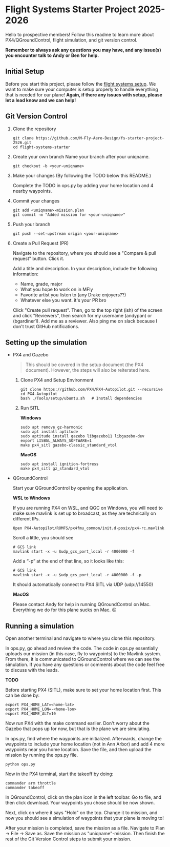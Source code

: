 # Flight Systems Starter Project 2025-2026

Hello to prospective members! Follow this readme to learn more about PX4/QGroundControl, flight simulation, and git version control.

**Remember to always ask any questions you may have, and any issue(s) you encounter talk to Andy or Ben for help.**

## Initial Setup

Before you start this project, please follow the [flight systems setup](https://docs.google.com/document/d/1uoVtI-ufLhJ_x0U6aoHlUNn7B5Cyv6jdNhsmGjJOGJo/edit?usp=sharing).
We want to make sure your computer is setup properly to handle everything that is needed for our plane! **Again, if there any issues with setup, please let a lead know and we can help!**

## Git Version Control

1. Clone the repository
   ```
   git clone https://github.com/M-Fly-Aero-Design/fs-starter-project-2526.git
   cd flight-systems-starter
   ```

2. Create your own branch
   Name your branch after your uniqname.
   ```
   git checkout -b <your-uniqname>
   ```

3. Make your changes (By following the TODO below this README.)

   Complete the TODO in ops.py by adding your home location and 4 nearby waypoints.

5. Commit your changes
   ```
   git add <uniqname>-mission.plan
   git commit -m "Added mission for <your-uniqname>"
   ```

6. Push your branch
   ```
   git push --set-upstream origin <your-uniqname>
   ```

7. Create a Pull Request (PR)

   Navigate to the repository, where you should see a "Compare & pull request" button. Click it.

   Add a title and description. In your description, include the following information:

   - Name, grade, major
   - What you hope to work on in MFly
   - Favorite artist you listen to (any Drake enjoyers??)
   - Whatever else you want. it's your PR bro

   Click "Create pull request". Then, go to the top right (ish) of the screen and click "Reviewers", then search for my username (andypan) or (bgardiner1). Add me as a reviewer. Also ping me on slack because I don't trust GitHub notifications.

## Setting up the simulation

- PX4 and Gazebo
   > This should be covered in the setup document (the PX4 document). However, the steps will also be reiterated here.
   1. Clone PX4 and Setup Environment
      ```
      git clone https://github.com/PX4/PX4-Autopilot.git --recursive
      cd PX4-Autopilot
      bash ./Tools/setup/ubuntu.sh   # Install dependencies
      ```
   2. Run SITL
      
      **Windows**
      ```
      sudo apt remove gz-harmonic
      sudo apt install aptitude
      sudo aptitude install gazebo libgazebo11 libgazebo-dev
      export LI5BGL_ALWAYS_SOFTWARE=1
      make px4_sitl gazebo-classic_standard_vtol
      ```
      **MacOS**
      ```
      sudo apt install ignition-fortress
      make px4_sitl gz_standard_vtol
      ```
- QGroundControl
  
  Start your QGroundControl by opening the application.
  
  **WSL to Windows**
  
  If you are running PX4 on WSL, and QGC on Windows, you will need to make sure mavlink is set up to broadcast, as they are technically on different IPs.
  ``` 
  Open PX4-Autopilot/ROMFS/px4fmu_common/init.d-posix/px4-rc.mavlink
  ```
  Scroll a little, you should see
  ```
  # GCS link
  mavlink start -x -u $udp_gcs_port_local -r 4000000 -f
  ```
  Add a “-p” at the end of that line, so it looks like this:
  ```
  # GCS link
  mavlink start -x -u $udp_gcs_port_local -r 4000000 -f -p
  ```
  It should automatically connect to PX4 SITL via UDP (udp://14550)

  **MacOS**
  
  Please contact Andy for help in running QGroundControl on Mac. Everything we do for this plane sucks on Mac. :neutral_face:

## Running a simulation
   Open another terminal and navigate to where you clone this repository. 

   In ops.py, go ahead and review the code. The code in ops.py essentially uploads our mission (in this case, fly to waypoints) to the Mavlink system. From there, it is communicated to QGroundControl where we can see the simulation. If you have any questions or comments about the code feel free to discuss with the leads.

   **TODO**

   Before starting PX4 (SITL), make sure to set your home location first. This can be done by:
   ```
   export PX4_HOME_LAT=<home-lat>
   export PX4_HOME_LON=-<home-lon>
   export PX4_HOME_ALT=10
   ```

   Now run PX4 with the make command earlier. Don't worry about the Gazebo that pops up for now, but that is the plane we are simulating.
   
   In ops.py, find where the waypoints are initialized. Afterwards, change the waypoints to include your home location (not in Ann Arbor) and add 4 more waypoints near you home location. Save the file, and then upload the mission by running the ops.py file.
   ```
   python ops.py
   ```

   Now in the PX4 terminal, start the takeoff by doing:
   ```
   commander arm throttle
   commander takeoff
   ```

   In QGroundControl, click on the plan icon in the left toolbar. Go to file, and then click download. Your waypoints you chose should be now shown. 

   Next, click on where it says "Hold" on the top. Change it to mission, and now you should see a simulation of waypoints that your plane is moving to!

   After your mission is completed, save the mission as a file. Navigate to Plan -> File -> Save as. Save the mission as "uniqname"-mission. Then finish the rest of the Git Version Control steps to submit your mission.

   

   


